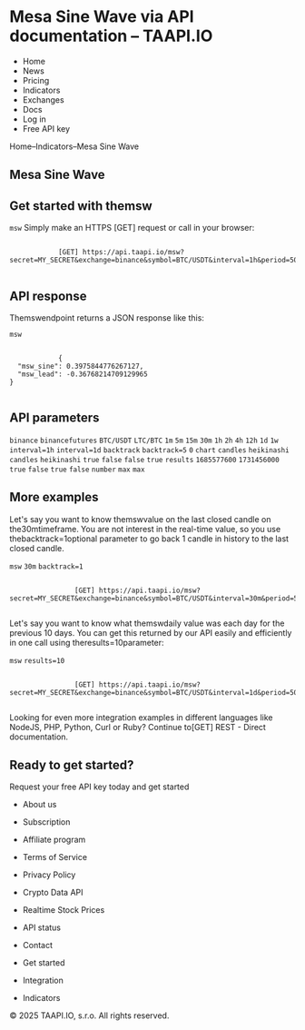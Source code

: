 # Mesa Sine Wave via API documentation – TAAPI.IO

- Home
- News
- Pricing
- Indicators
- Exchanges
- Docs
- Log in
- Free API key

Home–Indicators–Mesa Sine Wave


## Mesa Sine Wave

## Get started with themsw
`msw` Simply make an HTTPS [GET] request or call in your browser:


```

			[GET] https://api.taapi.io/msw?secret=MY_SECRET&exchange=binance&symbol=BTC/USDT&interval=1h&period=50
		
```

## API response
Themswendpoint returns a JSON response like this:

`msw` 
```

			{
  "msw_sine": 0.3975844776267127,
  "msw_lead": -0.36768214709129965
}
		
```

## API parameters
`binance` `binancefutures` `BTC/USDT` `LTC/BTC` `1m` `5m` `15m` `30m` `1h` `2h` `4h` `12h` `1d` `1w` `interval=1h` `interval=1d` `backtrack` `backtrack=5` `0` `chart` `candles` `heikinashi` `candles` `heikinashi` `true` `false` `false` `true` `results` `1685577600` `1731456000` `true` `false` `true` `false` `number` `max` `max` 
## More examples
Let's say you want to know themswvalue on the last closed candle on the30mtimeframe. You are not interest in the real-time value, so you use thebacktrack=1optional parameter to go back 1 candle in history to the last closed candle.

`msw` `30m` `backtrack=1` 
```

				[GET] https://api.taapi.io/msw?secret=MY_SECRET&exchange=binance&symbol=BTC/USDT&interval=30m&period=50&backtrack=1
			
```
Let's say you want to know what themswdaily value was each day for the previous 10 days. You can get this returned by our API easily and efficiently in one call using theresults=10parameter:

`msw` `results=10` 
```

				[GET] https://api.taapi.io/msw?secret=MY_SECRET&exchange=binance&symbol=BTC/USDT&interval=1d&period=50&results=10
			
```
Looking for even more integration examples in different languages like NodeJS, PHP, Python, Curl or Ruby? Continue to[GET] REST - Direct documentation.


## Ready to get started?
Request your free API key today and get started

- About us
- Subscription
- Affiliate program
- Terms of Service
- Privacy Policy
- Crypto Data API
- Realtime Stock Prices
- API status
- Contact

- Get started
- Integration
- Indicators

© 2025 TAAPI.IO, s.r.o. All rights reserved.

